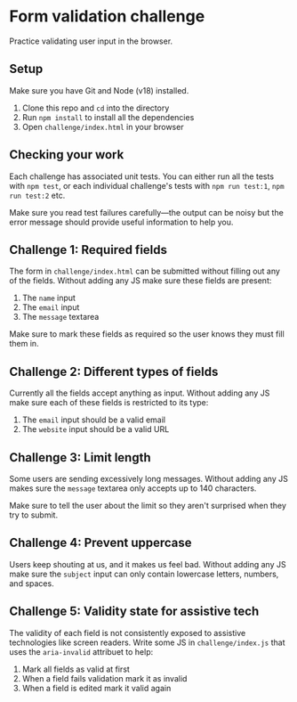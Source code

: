 # Form validation challenge

Practice validating user input in the browser.

## Setup

Make sure you have Git and Node (v18) installed.

1. Clone this repo and `cd` into the directory
1. Run `npm install` to install all the dependencies
1. Open `challenge/index.html` in your browser

## Checking your work

Each challenge has associated unit tests. You can either run all the tests with `npm test`, or each individual challenge's tests with `npm run test:1`, `npm run test:2` etc.

Make sure you read test failures carefully—the output can be noisy but the error message should provide useful information to help you.

## Challenge 1: Required fields

The form in `challenge/index.html` can be submitted without filling out any of the fields. Without adding any JS make sure these fields are present:

1. The `name` input
1. The `email` input
1. The `message` textarea

Make sure to mark these fields as required so the user knows they must fill them in.

## Challenge 2: Different types of fields

Currently all the fields accept anything as input. Without adding any JS make sure each of these fields is restricted to its type:

1. The `email` input should be a valid email
1. The `website` input should be a valid URL

## Challenge 3: Limit length

Some users are sending excessively long messages. Without adding any JS makes sure the `message` textarea only accepts up to 140 characters.

Make sure to tell the user about the limit so they aren't surprised when they try to submit.

## Challenge 4: Prevent uppercase

Users keep shouting at us, and it makes us feel bad. Without adding any JS make sure the `subject` input can only contain lowercase letters, numbers, and spaces.

## Challenge 5: Validity state for assistive tech

The validity of each field is not consistently exposed to assistive technologies like screen readers. Write some JS in `challenge/index.js` that uses the `aria-invalid` attribuet to help:

1. Mark all fields as valid at first
1. When a field fails validation mark it as invalid
1. When a field is edited mark it valid again
